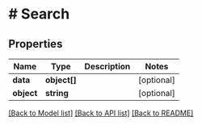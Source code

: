 # # Search

## Properties

Name | Type | Description | Notes
------------ | ------------- | ------------- | -------------
**data** | **object[]** |  | [optional]
**object** | **string** |  | [optional]

[[Back to Model list]](../../README.md#models) [[Back to API list]](../../README.md#endpoints) [[Back to README]](../../README.md)
